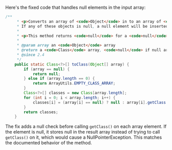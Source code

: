 Here's the fixed code that handles null elements in the input array:

```java
/**
     * <p>Converts an array of <code>Object</code> in to an array of <code>Class</code> objects.
     * If any of these objects is null, a null element will be inserted into the array.</p>
     *
     * <p>This method returns <code>null</code> for a <code>null</code> input array.</p>
     *
     * @param array an <code>Object</code> array
     * @return a <code>Class</code> array, <code>null</code> if null array input
     * @since 2.4
     */
    public static Class<?>[] toClass(Object[] array) {
        if (array == null) {
            return null;
        } else if (array.length == 0) {
            return ArrayUtils.EMPTY_CLASS_ARRAY;
        }
        Class<?>[] classes = new Class[array.length];
        for (int i = 0; i < array.length; i++) {
            classes[i] = (array[i] == null) ? null : array[i].getClass();
        }
        return classes;
    }
```

The fix adds a null check before calling `getClass()` on each array element. If the element is null, it stores null in the result array instead of trying to call `getClass()` on it, which would cause a NullPointerException. This matches the documented behavior of the method.